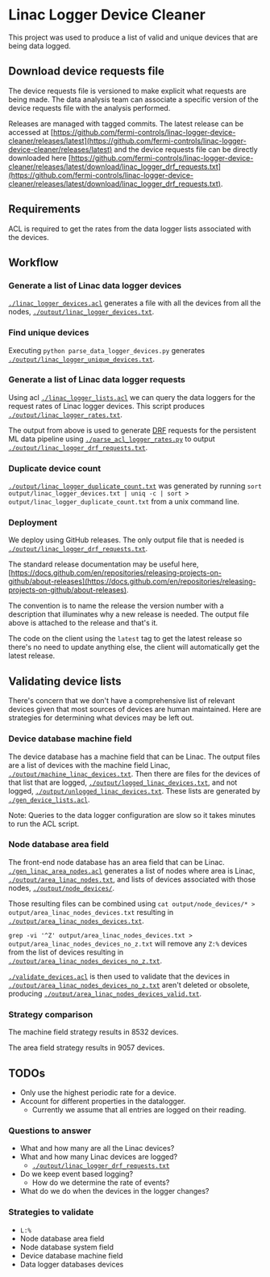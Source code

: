 # Linac Logger Device Cleaner

This project was used to produce a list of valid and unique devices that are being data logged.

## Download device requests file

The device requests file is versioned to make explicit what requests are being made. The data analysis team can associate a specific version of the device requests file with the analysis performed.

Releases are managed with tagged commits. The latest release can be accessed at [https://github.com/fermi-controls/linac-logger-device-cleaner/releases/latest](https://github.com/fermi-controls/linac-logger-device-cleaner/releases/latest) and the device requests file can be directly downloaded here [https://github.com/fermi-controls/linac-logger-device-cleaner/releases/latest/download/linac_logger_drf_requests.txt](https://github.com/fermi-controls/linac-logger-device-cleaner/releases/latest/download/linac_logger_drf_requests.txt).

## Requirements

ACL is required to get the rates from the data logger lists associated with the devices.

## Workflow

### Generate a list of Linac data logger devices

[`./linac_logger_devices.acl`](./linac_logger_devices.acl) generates a file with all the devices from all the nodes, [`./output/linac_logger_devices.txt`](./output/linac_logger_devices.txt).

### Find unique devices

Executing `python parse_data_logger_devices.py` generates [`./output/linac_logger_unique_devices.txt`](./output/linac_logger_unique_devices.txt).

### Generate a list of Linac data logger requests

Using acl [`./linac_logger_lists.acl`](./linac_logger_lists.acl) we can query the data loggers for the request rates of Linac logger devices. This script produces [`./output/linac_logger_rates.txt`](./output/linac_logger_rates.txt).

The output from above is used to generate [DRF](https://www-bd.fnal.gov/controls/public/drf2/) requests for the persistent ML data pipeline using [`./parse_acl_logger_rates.py`](./parse_acl_logger_rates.py) to output [`./output/linac_logger_drf_requests.txt`](./output/linac_logger_drf_requests.txt).

### Duplicate device count

[`./output/linac_logger_duplicate_count.txt`](./output/linac_logger_duplicate_count.txt) was generated by running `sort output/linac_logger_devices.txt | uniq -c | sort > output/linac_logger_duplicate_count.txt` from a unix command line.

### Deployment

We deploy using GitHub releases. The only output file that is needed is [`./output/linac_logger_drf_requests.txt`](./output/linac_logger_drf_requests.txt).

The standard release documentation may be useful here, [https://docs.github.com/en/repositories/releasing-projects-on-github/about-releases](https://docs.github.com/en/repositories/releasing-projects-on-github/about-releases).

The convention is to name the release the version number with a description that illuminates why a new release is needed. The output file above is attached to the release and that's it.

The code on the client using the `latest` tag to get the latest release so there's no need to update anything else, the client will automatically get the latest release.

## Validating device lists

There's concern that we don't have a comprehensive list of relevant devices given that most sources of devices are human maintained. Here are strategies for determining what devices may be left out.

### Device database machine field

The device database has a machine field that can be Linac. The output files are a list of devices with the machine field Linac, [`./output/machine_linac_devices.txt`](./output/machine_linac_devices.txt). Then there are files for the devices of that list that are logged, [`./output/logged_linac_devices.txt`](./output/logged_linac_devices.txt), and not logged, [`./output/unlogged_linac_devices.txt`](./output/unlogged_linac_devices.txt). These lists are generated by [`./gen_device_lists.acl`](./gen_device_lists.acl).

Note: Queries to the data logger configuration are slow so it takes minutes to run the ACL script.

### Node database area field

The front-end node database has an area field that can be Linac. [`./gen_linac_area_nodes.acl`](./gen_linac_area_nodes.acl) generates a list of nodes where area is Linac, [`./output/area_linac_nodes.txt`](./output/area_linac_nodes.txt), and lists of devices associated with those nodes, [`./output/node_devices/`](./output/node_devices/).

Those resulting files can be combined using `cat output/node_devices/* > output/area_linac_nodes_devices.txt` resulting in [`./output/area_linac_nodes_devices.txt`](./output/area_linac_nodes_devices.txt).

`grep -vi '^Z' output/area_linac_nodes_devices.txt > output/area_linac_nodes_devices_no_z.txt` will remove any `Z:%` devices from the list of devices resulting in [`./output/area_linac_nodes_devices_no_z.txt`](./output/area_linac_nodes_devices_no_z.txt).

[`./validate_devices.acl`](./validate_devices.acl) is then used to validate that the devices in [`./output/area_linac_nodes_devices_no_z.txt`](./output/area_linac_nodes_devices_no_z.txt) aren't deleted or obsolete, producing [`./output/area_linac_nodes_devices_valid.txt`](./output/area_linac_nodes_devices_valid.txt).

### Strategy comparison

The machine field strategy results in 8532 devices.

The area field strategy results in 9057 devices.

## TODOs

- Only use the highest periodic rate for a device.
- Account for different properties in the datalogger.
  - Currently we assume that all entries are logged on their reading.

### Questions to answer

- What and how many are all the Linac devices?
- What and how many Linac devices are logged?
  - [`./output/linac_logger_drf_requests.txt`](./output/linac_logger_drf_requests.txt)
- Do we keep event based logging?
  - How do we determine the rate of events?
- What do we do when the devices in the logger changes?

### Strategies to validate

- `L:%`
- Node database area field
- Node database system field
- Device database machine field
- Data logger databases devices
